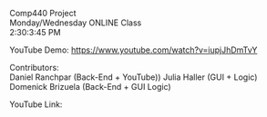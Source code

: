 Comp440 Project   
Monday/Wednesday ONLINE Class  
2:30:3:45 PM  

YouTube Demo: https://www.youtube.com/watch?v=iupjJhDmTvY  

Contributors:  
Daniel Ranchpar (Back-End + YouTube)) 
Julia Haller  (GUI + Logic)
Domenick Brizuela (Back-End + GUI Logic)

YouTube Link:  
